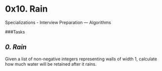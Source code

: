 # 0x10. Rain
Specializations - Interview Preparation ― Algorithms

###Tasks

***0. Rain***
----
Given a list of non-negative integers representing 
walls of width 1, calculate how much water will be
retained after it rains.
